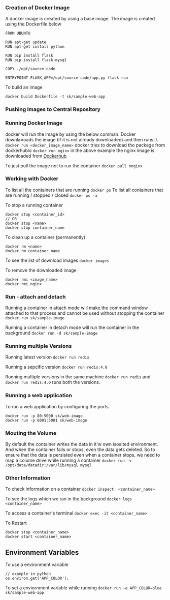 ### Creation of Docker Image
A docker image is created by using a base image. 
The image is created using the Dockerfile below
```
FROM UBUNTU

RUN apt-get update
RUN apt-get install python

RUN pip install flask
RUN pip install flask-mysql

COPY ./opt/source-code

ENTRYPOINT FLASK_APP=/opt/source-code/app.py flask run
```

To build an image
```
docker build Dockerfile -t sk/sample-web-app
```

### Pushing Images to Central Repository

### Running Docker Image
docker will run the image by using the below comman. Docker downla=oads the image (if it is not already downloaded) and then runs it.
``` docker run <docker_image_name> ```
docker tries to download the package from dockerhubio
``` docker run nginx ```
in the above example the nginx image is downloaded from [Dockerhub](https://hub.docker.com/_/nginx)  

To just pull the image not to run the container
``` docker pull nnginx ```

### Working with Docker
To list all the containers that are running
``` docker ps ```
To list all containers that are running / stopped / closed
``` docker ps -a ```

To stop a running container
```
docker stop <container_id>
// OR
docker stop <name>
docker stop container_name
```

To clean up a container (permanently)
```
docker rm <name>
docker rm container_name
```

To see the list of download images
``` docker images ```

To remove the downloaded image
```
docker rmi <image_name>
docker rmi nginx
```

### Run - attach and detach
Running a container in attach mode will make the command window attached to that process and cannot be used without stopping the container
``` docker run sk/sample-image ```

Running a container in detach mode will run the container in the background
``` docker run -d sk/sample-image ```

### Running multiple Versions
Running latest version
``` docker run redis ```

Running a sepcific version
``` docker run redis:4.0 ```

Running multiple versions in the same machine
``` docker run redis ``` and ``` docker run redis:4.0 ``` runs both the versions.

### Running a web application
To run a web application by configuring the ports.
``` 
docker run -p 80:5000 sk/web-image 
docker run -p 8001:5001 sk/web-image 
```

### Mouting the Volume
By default the container writes the data in it'w own isoalted environment. And when the container fails or stops, even the data gets deleted.
So to ensure that the data is persisted even when a container stops, we need to map a colume drive while running a container
``` docker run -v /opt/data/datadir:/var/lib/mysql mysql ```

### Other Information
To check information on a container
``` docker inspect  <container_name> ```

To see the logs which we ran in the background
``` docker logs <container_name> ```

To access a container's terminal
``` docker exec -it <container_name> ```

To Restart
```
docker stop <container_name>
docker start <container_name>
```

## Environment Variables
To use a environment variable 
```
// example in python
os.environ,get('APP_COLOR');
```

To set a enviornment variable while running
``` docker run -e APP_COLOR=blue sk/sample-web-app ```


